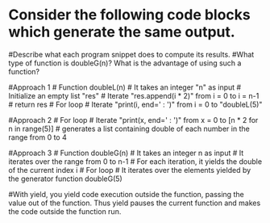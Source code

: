 # Consider the following code blocks which generate the same output.
#Describe what each program snippet does to compute its results.
#What type of function is doubleG(n)? What is the advantage of using such a function?



#Approach 1
    # Function doubleL(n)
        # It takes an integer "n" as input
        # Initialize an empty list "res"
        # Iterate "res.append(i * 2)" from i = 0 to i = n-1
        # return res
    # For loop
        # Iterate "print(i, end=' : ')" from i = 0 to "doubleL(5)"

#Approach 2
    # For loop
        # Iterate "print(x, end=' : ')" from x = 0 to [n * 2 for n in range(5)]
        # generates a list containing double of each number in the range from 0 to 4

#Approach 3
    # Function doubleG(n)
        # It takes an integer n as input
        # It iterates over the range from 0 to n-1
        # For each iteration, it yields the double of the current index i
    # For loop
        # It iterates over the elements yielded by the generator function doubleG(5)

#With yield, you yield code execution outside the function, passing the value out of the function. Thus yield pauses the current function and makes the code outside the function run.

